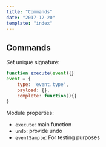 ```yaml
---
title: "Commands"
date: "2017-12-20"
template: "index"
---
```


## Commands

Set unique signature:

```js
function execute(event){}
event = {
    type: 'event.type',
    payload: {},
    complete: function(){}
}
```

Module properties:

* `execute`: main function
* `undo`: provide undo
* `eventSample`: For testing purposes

